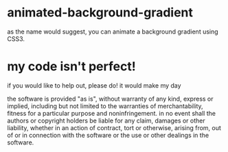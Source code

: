 # animated-background-gradient
as the name would suggest, you can animate a background gradient using CSS3.
# my code isn't perfect!
if you would like to help out, please do! it would make my day

the software is provided "as is", without warranty of any kind, express or implied, including but not limited to the warranties of merchantability, fitness for a particular purpose and noninfringement. in no event shall the authors or copyright holders be liable for any claim, damages or other liability, whether in an action of contract, tort or otherwise, arising from, out of or in connection with the software or the use or other dealings in the software.
